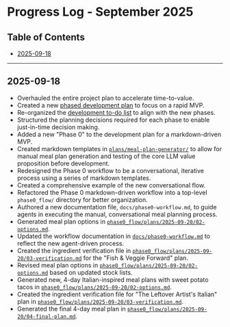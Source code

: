 # Progress Log - September 2025

## Table of Contents
- [2025-09-18](#2025-09-18)

---

## 2025-09-18
- Overhauled the entire project plan to accelerate time-to-value.
- Created a new [phased development plan](../../plans/project-phases.md) to focus on a rapid MVP.
- Re-organized the [development to-do list](../../plans/development-todo.md) to align with the new phases.
- Structured the planning decisions required for each phase to enable just-in-time decision making.
- Added a new "Phase 0" to the development plan for a markdown-driven MVP.
- Created markdown templates in [`plans/meal-plan-generator/`](../../plans/meal-plan-generator/) to allow for manual meal plan generation and testing of the core LLM value proposition before development.
- Redesigned the Phase 0 workflow to be a conversational, iterative process using a series of markdown templates.
- Created a comprehensive example of the new conversational flow.
- Refactored the Phase 0 markdown-driven workflow into a top-level `phase0_flow/` directory for better organization.
- Authored a new documentation file, `docs/phase0-workflow.md`, to guide agents in executing the manual, conversational meal planning process.
- Generated meal plan options in [`phase0_flow/plans/2025-09-20/02-options.md`](phase0_flow/plans/2025-09-20/02-options.md).
- Updated the workflow documentation in [`docs/phase0-workflow.md`](docs/phase0-workflow.md) to reflect the new agent-driven process.
- Created the ingredient verification file in [`phase0_flow/plans/2025-09-20/03-verification.md`](phase0_flow/plans/2025-09-20/03-verification.md) for the "Fish &amp; Veggie Forward" plan.
- Revised meal plan options in [`phase0_flow/plans/2025-09-20/02-options.md`](phase0_flow/plans/2025-09-20/02-options.md) based on updated stock lists.
- Generated new, 4-day Italian-inspired meal plans with sweet potato tacos in [`phase0_flow/plans/2025-09-20/02-options.md`](phase0_flow/plans/2025-09-20/02-options.md).
- Created the ingredient verification file for "The Leftover Artist's Italian" plan in [`phase0_flow/plans/2025-09-20/03-verification.md`](phase0_flow/plans/2025-09-20/03-verification.md).
- Generated the final 4-day meal plan in [`phase0_flow/plans/2025-09-20/04-final-plan.md`](phase0_flow/plans/2025-09-20/04-final-plan.md).
